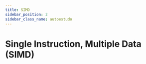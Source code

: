 ```yaml
---
title: SIMD
sidebar_position: 2
sidebar_class_name: autoestudo
---
```


# Single Instruction, Multiple Data (SIMD)
